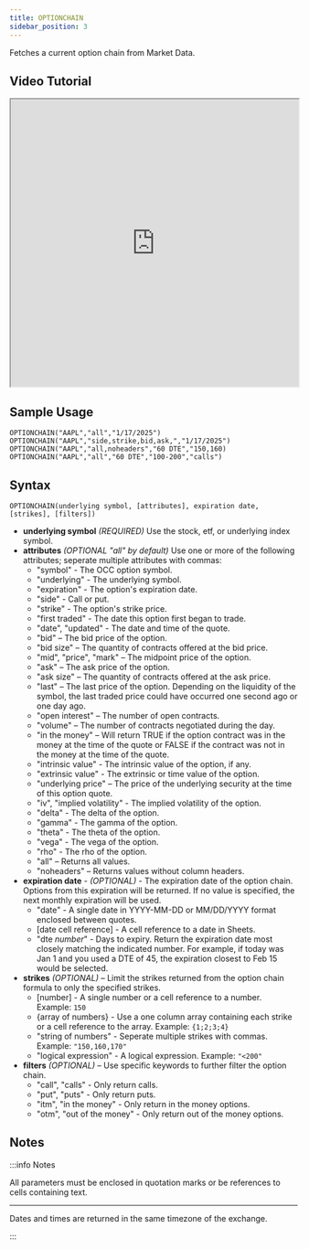 ```yaml
---
title: OPTIONCHAIN
sidebar_position: 3
---
```


Fetches a current option chain from Market Data.

## Video Tutorial

<iframe width="100%" height="503" src="https://www.youtube.com/embed/Pwnsp5SsU3M" title="How To View and Filter The Options Chain" frameborder="1" allow="accelerometer; autoplay; clipboard-write; encrypted-media; gyroscope; picture-in-picture" allowfullscreen></iframe>

## Sample Usage

    OPTIONCHAIN("AAPL","all","1/17/2025")
    OPTIONCHAIN("AAPL","side,strike,bid,ask,","1/17/2025")
    OPTIONCHAIN("AAPL","all,noheaders","60 DTE","150,160)
    OPTIONCHAIN("AAPL","all","60 DTE","100-200","calls")

## Syntax

    OPTIONCHAIN(underlying symbol, [attributes], expiration date, [strikes], [filters])

- **underlying symbol** _(REQUIRED)_ Use the stock, etf, or underlying index symbol.
- **attributes** _(OPTIONAL "all" by default)_ Use one or more of the following attributes; seperate multiple attributes with commas:
  - "symbol" - The OCC option symbol.
  - "underlying" - The underlying symbol.
  - "expiration" - The option's expiration date.
  - "side" - Call or put.
  - "strike" - The option's strike price.
  - "first traded" - The date this option first began to trade.
  - "date", "updated" - The date and time of the quote.
  - "bid" – The bid price of the option.
  - "bid size" – The quantity of contracts offered at the bid price.
  - "mid", "price", "mark" – The midpoint price of the option.
  - "ask" – The ask price of the option.
  - "ask size" – The quantity of contracts offered at the ask price.
  - "last" – The last price of the option. Depending on the liquidity of the symbol, the last traded price could have occurred one second ago or one day ago.
  - "open interest" – The number of open contracts.
  - "volume" – The number of contracts negotiated during the day.
  - "in the money" – Will return TRUE if the option contract was in the money at the time of the quote or FALSE if the contract was not in the money at the time of the quote.
  - "intrinsic value" - The intrinsic value of the option, if any.
  - "extrinsic value" - The extrinsic or time value of the option.
  - "underlying price" – The price of the underlying security at the time of this option quote.
  - "iv", "implied volatility" - The implied volatility of the option.
  - "delta" - The delta of the option.
  - "gamma" - The gamma of the option.
  - "theta" - The theta of the option.
  - "vega" - The vega of the option.
  - "rho" - The rho of the option.
  - "all" – Returns all values.
  - "noheaders" – Returns values without column headers.
- **expiration date** - _(OPTIONAL)_ - The expiration date of the option chain. Options from this expiration will be returned. If no value is specified, the next monthly expiration will be used.
  - "date" - A single date in YYYY-MM-DD or MM/DD/YYYY format enclosed between quotes.
  - \[date cell reference] - A cell reference to a date in Sheets.
  - "dte _number_" - Days to expiry. Return the expiration date most closely matching the indicated number. For example, if today was Jan 1 and you used a DTE of 45, the expiration closest to Feb 15 would be selected.
- **strikes** _(OPTIONAL)_ – Limit the strikes returned from the option chain formula to only the specified strikes. 
  - \[number] - A single number or a cell reference to a number. Example: ```150```
  - {array of numbers} - Use a one column array containing each strike or a cell reference to the array. Example: ```{1;2;3;4}```
  - "string of numbers" - Seperate multiple strikes with commas. Example: ```"150,160,170"```
  - "logical expression" - A logical expression. Example: ```"<200"``` 
- **filters** _(OPTIONAL)_ – Use specific keywords to further filter the option chain.
  - "call", "calls" - Only return calls.
  - "put", "puts" - Only return puts.
  - "itm", "in the money" - Only return in the money options.
  - "otm", "out of the money" - Only return out of the money options.

## Notes

:::info Notes

All parameters must be enclosed in quotation marks or be references to cells containing text.

---

Dates and times are returned in the same timezone of the exchange.

:::
